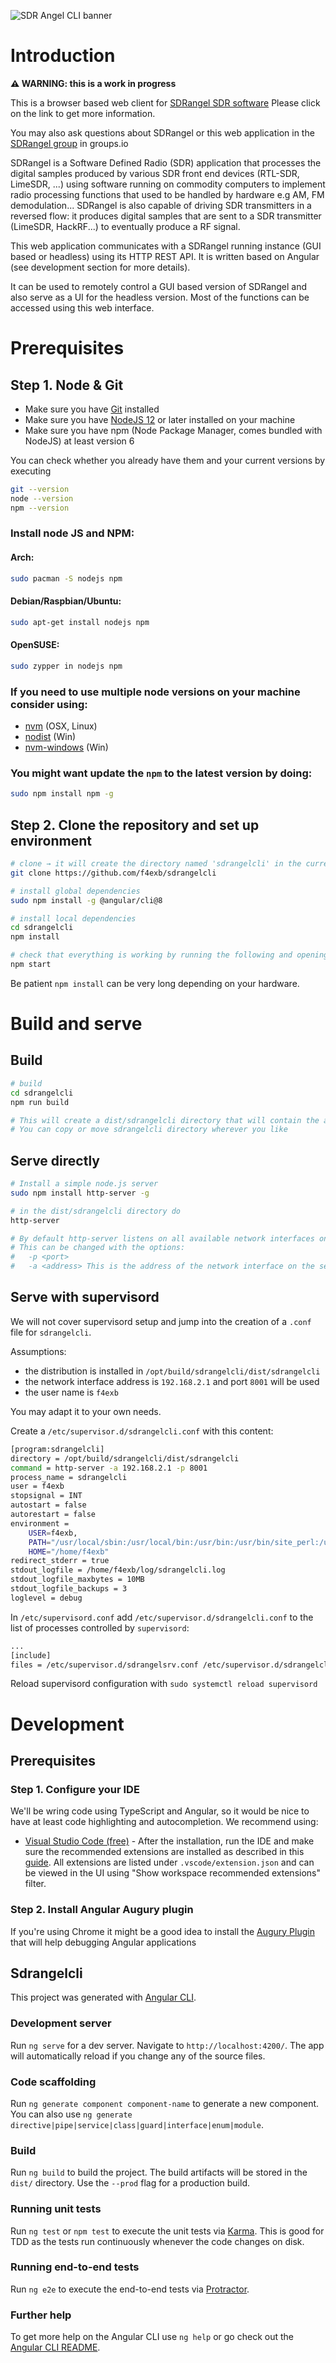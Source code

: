![SDR Angel CLI banner](doc/img/sdrangelcli.png)

# Introduction

**&#9888; WARNING: this is a work in progress**

This is a browser based web client for [SDRangel SDR software](https://github.com/f4exb/sdrangel) Please click on the link to get more information.

You may also ask questions about SDRangel or this web application in the [SDRangel group](https://groups.io/g/sdrangel) in groups.io

SDRangel is a Software Defined Radio (SDR) application that processes the digital samples produced by various SDR front end devices (RTL-SDR, LimeSDR, ...) using software running on commodity computers to implement radio processing functions that used to be handled by hardware e.g AM, FM demodulation... SDRangel is also capable of driving SDR transmitters in a reversed flow: it produces digital samples that are sent to a SDR transmitter (LimeSDR, HackRF...) to eventually produce a RF signal.

This web application communicates with a SDRangel running instance (GUI based or headless) using its HTTP REST API. It is written based on Angular (see development section for more details).

It can be used to remotely control a GUI based version of SDRangel and also serve as a UI for the headless version. Most of the functions can be accessed using this web interface.

# Prerequisites

## Step 1. Node & Git

* Make sure you have [Git](https://www.git-scm.com) installed
* Make sure you have [NodeJS 12](https://nodejs.org/) or later installed on your machine
* Make sure you have npm (Node Package Manager, comes bundled with NodeJS) at least version 6

You can check whether you already have them and your current versions by executing

```bash
git --version
node --version
npm --version
```

### Install node JS and NPM:

#### Arch:
```bash
sudo pacman -S nodejs npm
```

#### Debian/Raspbian/Ubuntu:
```bash
sudo apt-get install nodejs npm
```

#### OpenSUSE:
```bash
sudo zypper in nodejs npm
```

### If you need to use multiple node versions on your machine consider using:

* [nvm](https://github.com/creationix/nvm) (OSX, Linux)
* [nodist](https://github.com/marcelklehr/nodist) (Win)
* [nvm-windows](https://github.com/coreybutler/nvm-windows) (Win)

### You might want update the `npm` to the latest version by doing:

```bash
sudo npm install npm -g
```

## Step 2. Clone the repository and set up environment

```bash
# clone → it will create the directory named 'sdrangelcli' in the current one
git clone https://github.com/f4exb/sdrangelcli

# install global dependencies
sudo npm install -g @angular/cli@8

# install local dependencies
cd sdrangelcli
npm install

# check that everything is working by running the following and opening http://localhost:4200 in your browser afterwards
npm start
```
Be patient `npm install` can be very long depending on your hardware.

# Build and serve

## Build

```bash
# build
cd sdrangelcli
npm run build

# This will create a dist/sdrangelcli directory that will contain the application
# You can copy or move sdrangelcli directory wherever you like

```

## Serve directly

```bash
# Install a simple node.js server
sudo npm install http-server -g

# in the dist/sdrangelcli directory do
http-server

# By default http-server listens on all available network interfaces on port 8080.
# This can be changed with the options:
#   -p <port>
#   -a <address> This is the address of the network interface on the server

```

## Serve with supervisord

We will not cover supervisord setup and jump into the creation of a `.conf` file for `sdrangelcli`.

Assumptions:
  - the distribution is installed in `/opt/build/sdrangelcli/dist/sdrangelcli`
  - the network interface address is `192.168.2.1` and port `8001` will be used
  - the user name is `f4exb`

You may adapt it to your own needs.

Create a `/etc/supervisor.d/sdrangelcli.conf` with this content:

```bash
[program:sdrangelcli]
directory = /opt/build/sdrangelcli/dist/sdrangelcli
command = http-server -a 192.168.2.1 -p 8001
process_name = sdrangelcli
user = f4exb
stopsignal = INT
autostart = false
autorestart = false
environment =
    USER=f4exb,
    PATH="/usr/local/sbin:/usr/local/bin:/usr/bin:/usr/bin/site_perl:/usr/bin/vendor_perl:/usr/bin/core_perl",
    HOME="/home/f4exb"
redirect_stderr = true
stdout_logfile = /home/f4exb/log/sdrangelcli.log
stdout_logfile_maxbytes = 10MB
stdout_logfile_backups = 3
loglevel = debug
```

In `/etc/supervisord.conf` add `/etc/supervisor.d/sdrangelcli.conf` to the list of processes controlled by `supervisord`:

```bash
...
[include]
files = /etc/supervisor.d/sdrangelsrv.conf /etc/supervisor.d/sdrangelcli.conf
```

Reload supervisord configuration with `sudo systemctl reload supervisord`

# Development

## Prerequisites

### Step 1. Configure your IDE

We'll be wring code using TypeScript and Angular, so it would be nice to have at least code highlighting and autocompletion.
We recommend using:

* [Visual Studio Code (free)](https://code.visualstudio.com/Download) - After the installation, run the IDE and make sure the recommended extensions are installed as described in this [guide](https://code.visualstudio.com/docs/editor/extension-gallery#_workspace-recommended-extensions). All extensions are listed under `.vscode/extension.json` and can be viewed in the UI using "Show workspace recommended extensions" filter.

### Step 2. Install Angular Augury plugin

If you're using Chrome it might be a good idea to install the [Augury Plugin](https://augury.angular.io) that will help debugging Angular applications

## Sdrangelcli

This project was generated with [Angular CLI](https://github.com/angular/angular-cli).

### Development server

Run `ng serve` for a dev server. Navigate to `http://localhost:4200/`. The app will automatically reload if you change any of the source files.

### Code scaffolding

Run `ng generate component component-name` to generate a new component. You can also use `ng generate directive|pipe|service|class|guard|interface|enum|module`.

### Build

Run `ng build` to build the project. The build artifacts will be stored in the `dist/` directory. Use the `--prod` flag for a production build.

### Running unit tests

Run `ng test` or `npm test` to execute the unit tests via [Karma](https://karma-runner.github.io). This is good for TDD as the tests run continuously whenever the code changes on disk.

### Running end-to-end tests

Run `ng e2e` to execute the end-to-end tests via [Protractor](http://www.protractortest.org/).

### Further help

To get more help on the Angular CLI use `ng help` or go check out the [Angular CLI README](https://github.com/angular/angular-cli/blob/master/README.md).

